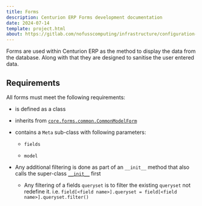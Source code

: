 ```yaml
---
title: Forms
description: Centurion ERP Forms development documentation
date: 2024-07-14
template: project.html
about: https://gitlab.com/nofusscomputing/infrastructure/configuration-management/centurion_erp
---
```


Forms are used within Centurion ERP as the method to display the data from the database. Along with that they are designed to sanitise the user entered data.


## Requirements

All forms must meet the following requirements:

- is defined as a class

- inherits from [`core.forms.common.CommonModelForm`](./api/form.md)

- contains a `Meta` sub-class with following parameters:

    - `fields`

    - `model`

- Any additional filtering is done as part of an `__init__` method that also calls the super-class [`__init__`](./api/form.md) first

    - Any filtering of a fields `queryset` is to filter the existing `queryset` not redefine it. i.e. `field[<field name>].queryset = field[<field name>].queryset.filter()`

